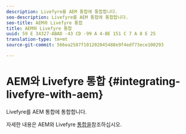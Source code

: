 ```yaml
---
description: Livefyre를 AEM 통합에 통합합니다.
seo-description: Livefyre를 AEM 통합에 통합합니다.
seo-title: AEM와 Livefyre 통합
title: AEM와 Livefyre 통합
uuid: 59 E 34327-ABAD -43 CD -99 A 4-BE 151 C 7 A 8 E 25
translation-type: tm+mt
source-git-commit: 566ea2587f101202045488e9f4edf73ece100293

---
```



# AEM와 Livefyre 통합 {#integrating-livefyre-with-aem}

Livefyre를 AEM 통합에 통합합니다.

자세한 내용은 AEM와 Livefyre [통합을](https://helpx.adobe.com/experience-manager/6-3/sites/administering/using/livefyre.html)참조하십시오.
